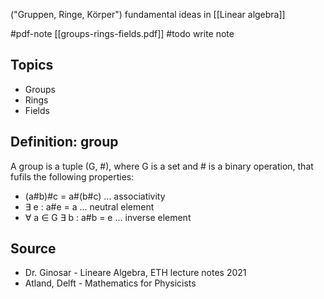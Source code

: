 ("Gruppen, Ringe, Körper")
fundamental ideas in [[Linear algebra]]


#pdf-note [[groups-rings-fields.pdf]]
#todo write note


## Topics
- Groups
- Rings
- Fields


## Definition: group
A group is a tuple (G, #), where G is a set and # is a binary operation, that fufils the following properties:
- (a#b)#c = a#(b#c) ... associativity
- $\exists$ e : a#e = a ... neutral element
- $\forall$ a $\in$ G $\exists$ b : a#b = e ... inverse element


## Source
- Dr. Ginosar - Lineare Algebra, ETH lecture notes 2021
- Atland, Delft - Mathematics for Physicists
